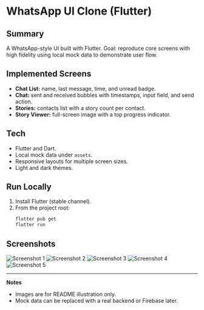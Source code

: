 # WhatsApp UI Clone (Flutter)

## Summary
A WhatsApp-style UI built with Flutter. Goal: reproduce core screens with high fidelity using local mock data to demonstrate user flow.

## Implemented Screens
- **Chat List:** name, last message, time, and unread badge.
- **Chat:** sent and received bubbles with timestamps, input field, and send action.
- **Stories:** contacts list with a story count per contact.
- **Story Viewer:** full-screen image with a top progress indicator.

## Tech
- Flutter and Dart.
- Local mock data under `assets`.
- Responsive layouts for multiple screen sizes.
- Light and dark themes.

## Run Locally
1. Install Flutter (stable channel).
2. From the project root:
   ```bash
   flutter pub get
   flutter run
   ```

## Screenshots

![Screenshot 1](screenshots/01.png)
![Screenshot 2](screenshots/02.png)
![Screenshot 3](screenshots/03.png)
![Screenshot 4](screenshots/04.png)
![Screenshot 5](screenshots/05.png)

---

**Notes**  
- Images are for README illustration only.  
- Mock data can be replaced with a real backend or Firebase later.
